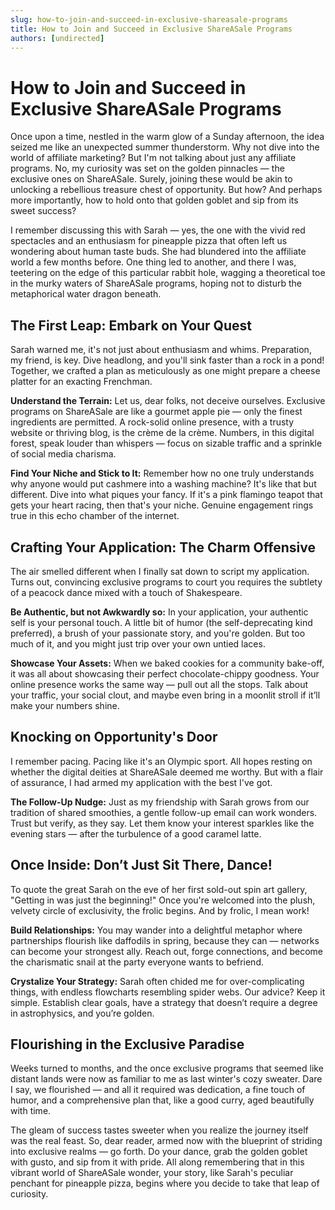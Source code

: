 ```yaml
---
slug: how-to-join-and-succeed-in-exclusive-shareasale-programs
title: How to Join and Succeed in Exclusive ShareASale Programs
authors: [undirected]
---
```



# How to Join and Succeed in Exclusive ShareASale Programs

Once upon a time, nestled in the warm glow of a Sunday afternoon, the idea seized me like an unexpected summer thunderstorm. Why not dive into the world of affiliate marketing? But I'm not talking about just any affiliate programs. No, my curiosity was set on the golden pinnacles — the exclusive ones on ShareASale. Surely, joining these would be akin to unlocking a rebellious treasure chest of opportunity. But how? And perhaps more importantly, how to hold onto that golden goblet and sip from its sweet success?

I remember discussing this with Sarah — yes, the one with the vivid red spectacles and an enthusiasm for pineapple pizza that often left us wondering about human taste buds. She had blundered into the affiliate world a few months before. One thing led to another, and there I was, teetering on the edge of this particular rabbit hole, wagging a theoretical toe in the murky waters of ShareASale programs, hoping not to disturb the metaphorical water dragon beneath.

## The First Leap: Embark on Your Quest

Sarah warned me, it's not just about enthusiasm and whims. Preparation, my friend, is key. Dive headlong, and you'll sink faster than a rock in a pond! Together, we crafted a plan as meticulously as one might prepare a cheese platter for an exacting Frenchman. 

**Understand the Terrain:** Let us, dear folks, not deceive ourselves. Exclusive programs on ShareASale are like a gourmet apple pie — only the finest ingredients are permitted. A rock-solid online presence, with a trusty website or thriving blog, is the crème de la crème. Numbers, in this digital forest, speak louder than whispers — focus on sizable traffic and a sprinkle of social media charisma. 

**Find Your Niche and Stick to It:** Remember how no one truly understands why anyone would put cashmere into a washing machine? It's like that but different. Dive into what piques your fancy. If it's a pink flamingo teapot that gets your heart racing, then that's your niche. Genuine engagement rings true in this echo chamber of the internet.

## Crafting Your Application: The Charm Offensive

The air smelled different when I finally sat down to script my application. Turns out, convincing exclusive programs to court you requires the subtlety of a peacock dance mixed with a touch of Shakespeare. 

**Be Authentic, but not Awkwardly so:** In your application, your authentic self is your personal touch. A little bit of humor (the self-deprecating kind preferred), a brush of your passionate story, and you're golden. But too much of it, and you might just trip over your own untied laces.

**Showcase Your Assets:** When we baked cookies for a community bake-off, it was all about showcasing their perfect chocolate-chippy goodness. Your online presence works the same way — pull out all the stops. Talk about your traffic, your social clout, and maybe even bring in a moonlit stroll if it’ll make your numbers shine.

## Knocking on Opportunity's Door

I remember pacing. Pacing like it's an Olympic sport. All hopes resting on whether the digital deities at ShareASale deemed me worthy. But with a flair of assurance, I had armed my application with the best I've got. 

**The Follow-Up Nudge:** Just as my friendship with Sarah grows from our tradition of shared smoothies, a gentle follow-up email can work wonders. Trust but verify, as they say. Let them know your interest sparkles like the evening stars — after the turbulence of a good caramel latte.

## Once Inside: Don’t Just Sit There, Dance!

To quote the great Sarah on the eve of her first sold-out spin art gallery, "Getting in was just the beginning!" Once you're welcomed into the plush, velvety circle of exclusivity, the frolic begins. And by frolic, I mean work!

**Build Relationships:** You may wander into a delightful metaphor where partnerships flourish like daffodils in spring, because they can — networks can become your strongest ally. Reach out, forge connections, and become the charismatic snail at the party everyone wants to befriend.

**Crystalize Your Strategy:** Sarah often chided me for over-complicating things, with endless flowcharts resembling spider webs. Our advice? Keep it simple. Establish clear goals, have a strategy that doesn’t require a degree in astrophysics, and you’re golden.

## Flourishing in the Exclusive Paradise

Weeks turned to months, and the once exclusive programs that seemed like distant lands were now as familiar to me as last winter's cozy sweater. Dare I say, we flourished — and all it required was dedication, a fine touch of humor, and a comprehensive plan that, like a good curry, aged beautifully with time.

The gleam of success tastes sweeter when you realize the journey itself was the real feast. So, dear reader, armed now with the blueprint of striding into exclusive realms — go forth. Do your dance, grab the golden goblet with gusto, and sip from it with pride. All along remembering that in this vibrant world of ShareASale wonder, your story, like Sarah's peculiar penchant for pineapple pizza, begins where you decide to take that leap of curiosity.